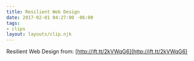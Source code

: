```yaml
---
title: Resilient Web Design
date: 2017-02-01 04:27:00 -06:00
tags:
- clips
layout: layouts/clip.njk
---
```


Resilient Web Design
from: [http://ift.tt/2kVWqG6](http://ift.tt/2kVWqG6)
